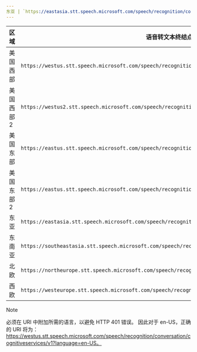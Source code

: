 ```yaml
---
东亚 | `https://eastasia.stt.speech.microsoft.com/speech/recognition/conversation/cognitiveservices/v1` 创建者: wolfma61 ms.service: cognitive-services ms.topic: include ms.date: 05/07/2018 ms.author: wolfma
---
```


区域| 语音转文本终结点
-|-
美国西部| `https://westus.stt.speech.microsoft.com/speech/recognition/conversation/cognitiveservices/v1`
美国西部 2| `https://westus2.stt.speech.microsoft.com/speech/recognition/conversation/cognitiveservices/v1`
美国东部| `https://eastus.stt.speech.microsoft.com/speech/recognition/conversation/cognitiveservices/v1`
美国东部 2| `https://eastus.stt.speech.microsoft.com/speech/recognition/conversation/cognitiveservices/v1`
东亚| `https://eastasia.stt.speech.microsoft.com/speech/recognition/conversation/cognitiveservices/v1`
东南亚| `https://southeastasia.stt.speech.microsoft.com/speech/recognition/conversation/cognitiveservices/v1`
北欧| `https://northeurope.stt.speech.microsoft.com/speech/recognition/conversation/cognitiveservices/v1`
西欧| `https://westeurope.stt.speech.microsoft.com/speech/recognition/conversation/cognitiveservices/v1`


> [!NOTE]
> 必须在 URI 中附加所需的语言，以避免 HTTP 401 错误。 因此对于 en-US，正确的 URI 将为： https://westus.stt.speech.microsoft.com/speech/recognition/conversation/cognitiveservices/v1?language=en-US。

